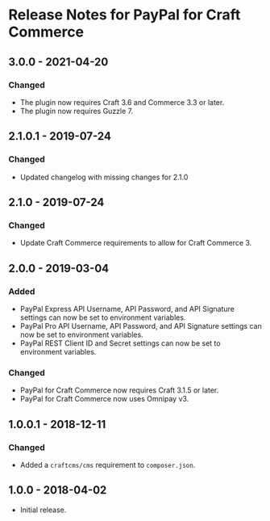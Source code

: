 # Release Notes for PayPal for Craft Commerce

## 3.0.0 - 2021-04-20

### Changed
- The plugin now requires Craft 3.6 and Commerce 3.3 or later.
- The plugin now requires Guzzle 7.

## 2.1.0.1 - 2019-07-24

### Changed
- Updated changelog with missing changes for 2.1.0

## 2.1.0 - 2019-07-24

### Changed
- Update Craft Commerce requirements to allow for Craft Commerce 3.

## 2.0.0 - 2019-03-04

### Added
- PayPal Express API Username, API Password, and API Signature settings can now be set to environment variables.
- PayPal Pro API Username, API Password, and API Signature settings can now be set to environment variables.
- PayPal REST Client ID and Secret settings can now be set to environment variables.

### Changed
- PayPal for Craft Commerce now requires Craft 3.1.5 or later.
- PayPal for Craft Commerce now uses Omnipay v3.

## 1.0.0.1 - 2018-12-11

### Changed
- Added a `craftcms/cms` requirement to `composer.json`.

## 1.0.0 - 2018-04-02

- Initial release.
